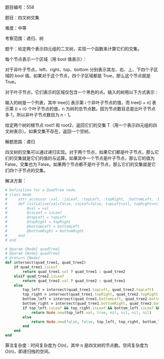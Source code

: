 题目编号：558

题目：四叉树交集

难度：中等

考察范围：递归、树

题干：给定两个表示四元组的二叉树，实现一个函数来计算它们的交集。

每个节点表示一个区域（用 bool 值表示）：

对于非叶子节点，left、right、top、bottom 分别表示其左、右、上、下四个子区域的 bool 值。如果对于这个节点，四个子区域都是 True，那么这个节点就是 True。

对于叶子节点，它们表示的区域仅包含一个黑色的点。输入的树用以下方式表示：

输入的树是一个列表，其中 tree[i] 表示第 i 个非叶子节点的值，而 tree[i + n] 表示第 (i + n) 个叶子节点的值，n 为树的总节点数。因为节点数目总是比叶子节点多 1，所以非叶子节点数目为 n - 1。

给定两个树的根节点 root1 和 root2，返回它们的交集 T（用一个表示四元组的四叉树表示）。如果交集不存在，返回一个空树。

解题思路：递归

四叉树的交集可以通过递归实现。对于两个节点，如果它们都是叶子节点，那么它们的交集就是它们的值的与运算。如果其中一个节点是叶子节点，那么它的值为 False，交集也为 False。如果两个节点都不是叶子节点，那么它们的交集就是它们四个子节点的交集。

解决方案：

```ruby
# Definition for a QuadTree node.
# class Node
#     attr_accessor :val, :isLeaf, :topLeft, :topRight, :bottomLeft, :bottomRight
#     def initialize(val=false, isLeaf=false, topLeft=nil, topRight=nil, bottomLeft=nil, bottomRight=nil)
#         @val = val
#         @isLeaf = isLeaf
#         @topLeft = topLeft
#         @topRight = topRight
#         @bottomLeft = bottomLeft
#         @bottomRight = bottomRight
#     end
# end

# @param {Node} quadTree1
# @param {Node} quadTree2
# @return {Node}
def intersect(quad_tree1, quad_tree2)
    if quad_tree1.isLeaf
        return quad_tree1.val ? quad_tree1 : quad_tree2
    elsif quad_tree2.isLeaf
        return quad_tree2.val ? quad_tree2 : quad_tree1
    else
        top_left = intersect(quad_tree1.topLeft, quad_tree2.topLeft)
        top_right = intersect(quad_tree1.topRight, quad_tree2.topRight)
        bottom_left = intersect(quad_tree1.bottomLeft, quad_tree2.bottomLeft)
        bottom_right = intersect(quad_tree1.bottomRight, quad_tree2.bottomRight)
        if top_left.isLeaf && top_right.isLeaf && bottom_left.isLeaf && bottom_right.isLeaf && top_left.val == top_right.val && top_right.val == bottom_left.val && bottom_left.val == bottom_right.val
            return Node.new(top_left.val, true, nil, nil, nil, nil)
        else
            return Node.new(false, false, top_left, top_right, bottom_left, bottom_right)
        end
    end
end
```

算法复杂度：时间复杂度为 O(n)，其中 n 是四叉树的节点数。空间复杂度为 O(n)，即递归栈的空间。